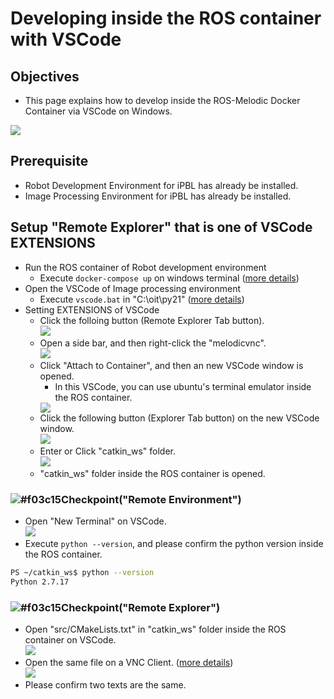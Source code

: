 # Developing inside the ROS container with VSCode

## Objectives
- This page explains how to develop inside the ROS-Melodic Docker Container via VSCode on Windows.

<image src="../image/architecture.jpg">

## Prerequisite
- Robot Development Environment for iPBL has already be installed.
- Image Processing Environment for iPBL has already be installed.

## Setup "Remote Explorer" that is one of VSCode EXTENSIONS 
- Run the ROS container of Robot development environment
  - Execute `docker-compose up` on windows terminal ([more details](dockerros.md))
- Open the VSCode of Image processing environment
  - Execute `vscode.bat` in "C:\oit\py21" ([more details](python+vscode.md))
- Setting EXTENSIONS of VSCode
  - Click the folloing button (Remote Explorer Tab button).  <br>
    <image src="../image/remote_explorer_icon.png">
  - Open a side bar, and then right-click the "melodicvnc".<br>
    <image src="../image/melodicvnc_menu_vscode.png">
  - Click "Attach to Container", and then an new VSCode window is opened.
    - In this VSCode, you can use ubuntu's terminal emulator inside the ROS container.<br>
    <image src="../image/vscode_merodicvnc.png">
  - Click the following button (Explorer Tab button) on the new VSCode window.<br>
    <image src="../image/explorer_icon.png">
  - Enter or Click "catkin_ws" folder.<br>
    <image src="../image/catkin_ws_vscode.png">
  - "catkin_ws" folder inside the ROS container is opened.

### ![#f03c15](https://via.placeholder.com/15/f03c15/000000?text=+)Checkpoint("Remote Environment")
- Open "New Terminal" on VSCode.<br>
  <image src="../image/new_terminal_vscode.png">
- Execute `python --version`, and please confirm the python version inside the ROS container.
```sh
PS ~/catkin_ws$ python --version
Python 2.7.17
```

### ![#f03c15](https://via.placeholder.com/15/f03c15/000000?text=+)Checkpoint("Remote Explorer")
- Open "src/CMakeLists.txt" in "catkin_ws" folder inside the ROS container on VSCode.<br>
    <image src="../image/CMakeList_on_vscode.png">
- Open the same file on a VNC Client. ([more details](dockerros.md))<br>
    <image src="../image/CMakeList_on_VNC_client.png">
- Please confirm two texts are the same.
